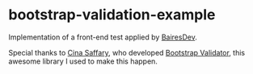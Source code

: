 # bootstrap-validation-example
Implementation of a front-end test applied by [BairesDev](http://bairesdev.com/).

Special thanks to [Cina Saffary](https://github.com/1000hz), who developed [Bootstrap Validator](http://1000hz.github.io/bootstrap-validator/), this awesome library I used to make this happen.
